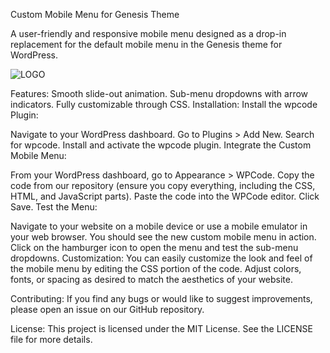 Custom Mobile Menu for Genesis Theme

A user-friendly and responsive mobile menu designed as a drop-in replacement for the default mobile menu in the Genesis theme for WordPress.

![LOGO](https://github.com/Aamirf730/genesis-mobile-menu-replacement/assets/81487407/c2cd74fe-2297-47df-86fe-03e205813716)

Features:
Smooth slide-out animation.
Sub-menu dropdowns with arrow indicators.
Fully customizable through CSS.
Installation:
Install the wpcode Plugin:

Navigate to your WordPress dashboard.
Go to Plugins > Add New.
Search for wpcode.
Install and activate the wpcode plugin.
Integrate the Custom Mobile Menu:

From your WordPress dashboard, go to Appearance > WPCode.
Copy the code from our repository (ensure you copy everything, including the CSS, HTML, and JavaScript parts).
Paste the code into the WPCode editor.
Click Save.
Test the Menu:

Navigate to your website on a mobile device or use a mobile emulator in your web browser.
You should see the new custom mobile menu in action. Click on the hamburger icon to open the menu and test the sub-menu dropdowns.
Customization:
You can easily customize the look and feel of the mobile menu by editing the CSS portion of the code. Adjust colors, fonts, or spacing as desired to match the aesthetics of your website.

Contributing:
If you find any bugs or would like to suggest improvements, please open an issue on our GitHub repository.

License:
This project is licensed under the MIT License. See the LICENSE file for more details.
